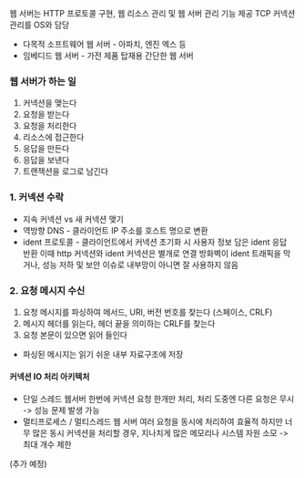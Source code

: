 웹 서버는 HTTP 프로토콜 구현, 웹 리소스 관리 및 웹 서버 관리 기능 제공
TCP 커넥션 관리를 OS와 담당
- 다목적 소프트웨어 웹 서버 - 아파치, 엔진 엑스 등
- 임베디드 웹 서버 - 가전 제품 탑재용 간단한 웹 서버
### 웹 서버가 하는 일
1. 커넥션을 맺는다
2. 요청을 받는다
3. 요청을 처리한다
4. 리소스에 접근한다
5. 응답을 만든다
6. 응답을 보낸다
7. 트랜잭션을 로그로 남긴다
### 1. 커넥션 수락
- 지속 커넥션 vs 새 커넥션 맺기
- 역방향 DNS - 클라이언트 IP 주소를  호스트 명으로 변환
- ident 프로토콜 - 클라이언트에서 커넥션 초기화 시 사용자 정보 담은 ident 응답 반환
 이때 http 커넥션와 ident 커넥션은 별개로 연결
 방화벽이 ident 트래픽을 막거나, 성능 저하 및 보안 이슈로 내부망이 아니면 잘 사용하지 않음
### 2. 요청 메시지 수신
1. 요청 메시지를 파싱하여 메서드, URI, 버전 번호를 찾는다 (스페이스, CRLF)
2. 메시지 헤더를 읽는다, 헤더 끝을 의미하는 CRLF를 찾는다
3. 요청 본문이 있으면 읽어 들인다
- 파싱된 메시지는 읽기 쉬운 내부 자료구조에 저장
#### 커넥션 IO 처리 아키텍처
- 단일 스레드 웹서버
  한번에 커넥션 요청 한개만 처리, 처리 도중엔 다른 요청은 무시 -> 성능 문제 발생 가능
- 멀티프로세스 / 멀티스레드 웹 서버
  여러 요청을 동시에 처리하여 효율적
  하지만 너무 많은 동시 커넥션을 처리할 경우, 지나치게 많은 메모리나 시스템 자원 소모 -> 최대 개수 제한

(추가 예정)